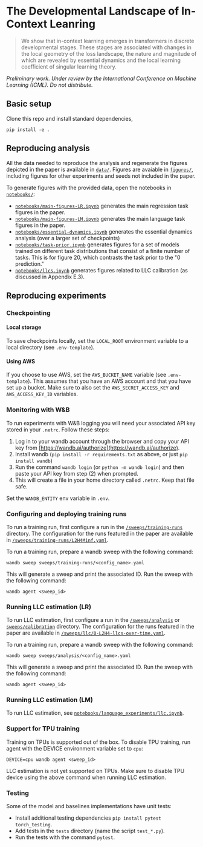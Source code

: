 # The Developmental Landscape of In-Context Leanring

> We show that in-context learning emerges in transformers in discrete developmental stages. These stages are associated with changes in the local geometry of the loss landscape, the nature and magnitude of which are revealed by essential dynamics and the local learning coefficient of singular learning theory.

*Preliminary work. Under review by the International Conference
on Machine Learning (ICML). Do not distribute.*

## Basic setup

Clone this repo and install standard dependencies, 

```
pip install -e . 
```

## Reproducing analysis

All the data needed to reproduce the analysis and regenerate the figures depicted in the paper is available in [`data/`](data). Figures are avaiable in [`figures/`](figures), including figures for other experiments and seeds not included in the paper.

To generate figures with the provided data, open the notebooks in [`notebooks/`](notebooks):

- [`notebooks/main-figures-LR.ipynb`](notebooks/main-figures-LR.ipynb) generates the main regression task figures in the paper. 
- [`notebooks/main-figures-LM.ipynb`](notebooks/main-figures-LM.ipynb) generates the main language task figures in the paper. 
- [`notebooks/essential-dynamics.ipynb`](notebooks/essential-dynamics.ipynb) generates the essential dynamics analysis (over a larger set of checkpoints) 
- [`notebooks/task-prior.ipynb`](notebooks/task-prior.ipynb) generates figures for a set of models trained on different task distributions that consist of a finite number of tasks. This is for figure 20, which contrasts the task prior to the "0 prediction."
- [`notebooks/llcs.ipynb`](notebooks/llcs.ipynb) generates figures related to LLC calibration (as discussed in Appendix E.3). 

## Reproducing experiments

### Checkpointing

#### Local storage

To save checkpoints locally, set the `LOCAL_ROOT` environment variable to a local directory (see `.env-template`). 

#### Using AWS 

If you choose to use AWS, set the `AWS_BUCKET_NAME` variable (see `.env-template`). This assumes that you have an AWS account and that you have set up a bucket. Make sure to also set the `AWS_SECRET_ACCESS_KEY` and `AWS_ACCESS_KEY_ID` variables. 

### Monitoring with W&B

To run experiments with W&B logging you will need your associated API key stored in your `.netrc`. Follow these steps:

1. Log in to your wandb account through the browser and copy your API
   key from [https://wandb.ai/authorize](https://wandb.ai/authorize).
2. Install wandb (`pip install -r requirements.txt` as above, or just
   `pip install wandb`)
3. Run the command `wandb login` (or `python -m wandb login`) and then
   paste your API key from step (2) when prompted.
4. This will create a file in your home directory called `.netrc`.
   Keep that file safe.

Set the `WANDB_ENTITY` env variable in `.env`.

### Configuring and deploying training runs

To run a training run, first configure a run in the [`/sweeps/training-runs`](sweeps/training-runs/) directory. The configuration for the runs featured in the paper are available in [`/sweeps/training-runs/L2H4Minf.yaml`](sweeps/training-runs/L2H4Minf.yaml).

To run a training run, prepare a wandb sweep with the following command: 

```
wandb sweep sweeps/training-runs/<config_name>.yaml
```

This will generate a sweep and print the associated ID. Run the sweep with the following command:

```
wandb agent <sweep_id>
```

### Running LLC estimation (LR)

To run LLC estimation, first configure a run in the [`/sweeps/analysis`](sweeps/analysis/) or [ `sweeps/calibration`](sweeps/calibration/) directory. The configuration for the runs featured in the paper are available in [`/sweeps/llc/0-L2H4-llcs-over-time.yaml`](sweeps/llc/0-L2H4-llcs-over-time.yaml).


To run a training run, prepare a wandb sweep with the following command: 

```
wandb sweep sweeps/analysis/<config_name>.yaml
```

This will generate a sweep and print the associated ID. Run the sweep with the following command:

```
wandb agent <sweep_id>
```

### Running LLC estimation (LM)

To run LLC estimation, see [`notebooks/language_experiments/llc.ipynb`](notebooks/language_experiments/llc.ipynb).


### Support for TPU training

Training on TPUs is supported out of the box. To disable TPU training, run agent with the DEVICE environment variable set to `cpu`:

```
DEVICE=cpu wandb agent <sweep_id>
```

LLC estimation is not yet supported on TPUs. Make sure to disable TPU device using the above command when running LLC estimation.


### Testing

Some of the model and baselines implementations have unit tests:

- Install additional testing dependencies `pip install pytest torch_testing`.
- Add tests in the `tests` directory (name the script `test_*.py`).
- Run the tests with the command `pytest`.


